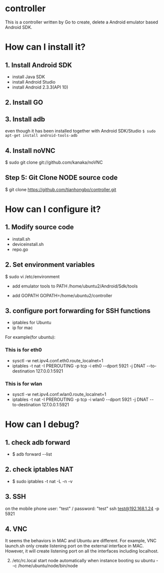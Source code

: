 # controller
This is a controller written by Go to create, delete a Android emulator based Android SDK.

# How can I install it?
## 1. Install Android SDK
- install Java SDK
- install Android Studio
- install Android 2.3.3(API 10)

## 2. Install GO

## 3. Install adb
even though it has been installed together with Android SDK/Studio
`$ sudo apt-get install android-tools-adb`

## 4. Install noVNC
$ sudo git clone git://github.com/kanaka/noVNC

## Step 5: Git Clone NODE source code
$ git clone https://github.com/tianhongbo/controller.git

# How can I configure it?
## 1. Modify source code
- install.sh
- deviceinstall.sh
- repo.go

## 2. Set environment variables
$ sudo vi /etc/environment

- add emulator tools to PATH
/home/ubuntu2/Android/Sdk/tools

- add GOPATH
GOPATH=/home/ubuntu2/controller

## 3. configure port forwarding for SSH functions
- iptables for Ubuntu
- ip for mac

For example(for ubuntu):
### This is for eth0
- sysctl -w net.ipv4.conf.eth0.route_localnet=1
- iptables -t nat -I PREROUTING -p tcp -i eth0 --dport 5921 -j DNAT --to-destination 127.0.0.1:5921

### This is for wlan
- sysctl -w net.ipv4.conf.wlan0.route_localnet=1
- iptables -t nat -I PREROUTING -p tcp -i wlan0 --dport 5921 -j DNAT --to-destination 127.0.0.1:5921

# How can I debug?
## 1. check adb forward
- $ adb forward --list


## 2. check iptables NAT
- $ sudo iptables -t nat -L -n -v

## 3. SSH
on the mobile phone
user: "test" / password: "test"
ssh test@192.168.1.24 -p 5921

## 4. VNC
It seems the behaviors in MAC and Ubuntu are different. For example, VNC launch.sh only create
listening port on the external interface in MAC. However, it will create listening port on all
the interfaces including localhost.

2. /etc/rc.local
start node automatically when instance booting
su ubuntu - -c /home/ubuntu/node/bin/node
